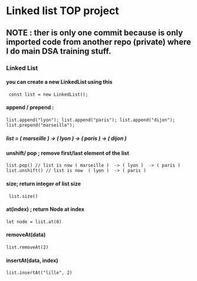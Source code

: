 # Linked list TOP project

## NOTE : ther is only one commit because is only imported code from another repo (private) where I do main DSA training stuff. 

### Linked List 

#### you can create a new LinkedList using this
` const list = new LinkedList();` 

#### append / prepend :

`
list.append("lyon");
list.append("paris");
list.append("dijon");
list.prepend("marseille");
`

##### list = ( marseille )  -> ( lyon )  -> ( paris )  -> ( dijon )

#### unshift/ pop ; remove first/last element of the list

`list.pop() // list is now ( marseille )  -> ( lyon )  -> ( paris )`
`list.unshift() // list is now  ( lyon )  -> ( paris )`


#### size; return integer of list size

` list.size()`

#### at(index) ; return Node at index

`let node = list.at(0)`

#### removeAt(data)

`list.removeAt(2)`

#### insertAt(data, index)

`list.insertAt("lille", 2)`
